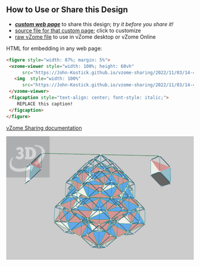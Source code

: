 
## How to Use or Share this Design

 - [***custom web page***][post] to share this design; *try it before you share it!*
 - [source file for that custom page][source]; click to customize
 - [raw vZome file][raw] to use in vZome desktop or vZome Online
 
 HTML for embedding in any web page:
 ```html
<figure style="width: 87%; margin: 5%">
  <vzome-viewer style="width: 100%; height: 60vh"
       src="https://John-Kostick.github.io/vzome-sharing/2022/11/03/14-40-13-5-Direction-frame-dissected/5-Direction-frame-dissected.vZome" >
    <img  style="width: 100%"
       src="https://John-Kostick.github.io/vzome-sharing/2022/11/03/14-40-13-5-Direction-frame-dissected/5-Direction-frame-dissected.png" >
  </vzome-viewer>
  <figcaption style="text-align: center; font-style: italic;">
     REPLACE this caption!
  </figcaption>
</figure>
 ```

[vZome Sharing documentation](https://vzome.github.io/vzome/sharing.html#how-it-works)

![Image](<5-Direction-frame-dissected.png>)


[post]: <https://John-Kostick.github.io/vzome-sharing/2022/11/03/5-Direction-frame-dissected-14-40-13.html>
[source]: <https://github.com/John-Kostick/vzome-sharing/edit/main/_posts/2022-11-03-5-Direction-frame-dissected-14-40-13.md>
[raw]: <https://raw.githubusercontent.com/John-Kostick/vzome-sharing/main/2022/11/03/14-40-13-5-Direction-frame-dissected/5-Direction-frame-dissected.vZome>